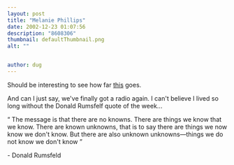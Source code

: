 ```yaml
---
layout: post
title: "Melanie Phillips"
date: 2002-12-23 01:07:56
description: "8608306"
thumbnail: defaultThumbnail.png
alt: ""


author: dug
---
```


<p>Should be interesting to see how far <a href="http://www.cloudsoup.com/melanie.php">this</a> goes.</p>

<p>And can I just say, we've finally got a radio again. I can't believe I lived so long without the Donald Rumsfelf quote of the week...</p>

<p><q> The message is that there are no knowns. There are things we know that we know. There are known unknowns, that is to say there are things we now know we don't know. But there are also unknown unknowns&mdash;things we do not know we don't know </q></p>

<p>- Donald Rumsfeld</p>
